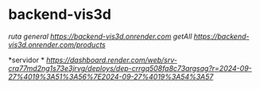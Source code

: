 # backend-vis3d

*ruta general https://backend-vis3d.onrender.com*
*getAll  https://backend-vis3d.onrender.com/products*

*servidor *
*https://dashboard.render.com/web/srv-crq77md2ng1s73e3jrvg/deploys/dep-crrgq508fa8c73argsag?r=2024-09-27%4019%3A51%3A56%7E2024-09-27%4019%3A54%3A57*
